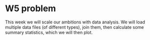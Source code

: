 # W5 problem

This week we will scale our ambitions with data analysis.  We will load multiple data files (of different types), join them, then calculate some summary statistics, which we will then plot. 